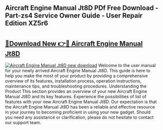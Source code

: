## Aircraft Engine Manual Jt8D PDf Free Download - Part-zs4 Service Owner Guide - User Repair Edition XZ5r6

# <h2><a href="http://bc8346.oget.top/?id=Aircraft+Engine+Manual+Jt8D">🔗Download New 👉🔴 Aircraft Engine Manual Jt8D</a></h2>

[![Aircraft Engine Manual Jt8D new download](https://i.imgur.com/5g1atiW.png)](http://bc8346.oget.top/?id=Aircraft+Engine+Manual+Jt8D)
Welcome to the user manual for your newly arrived Aircraft Engine Manual Jt8D. This guide is here to help you make the most of your product by providing a comprehensive overview of its features, installation process, operation instructions, maintenance tips, and troubleshooting procedures. Understanding the Product This section provides an overview of your new Aircraft Engine Manual Jt8D and its key features. Experience the possibilities of list of features with your new Aircraft Engine Manual Jt8D. Our expectation is that the Aircraft Engine Manual Jt8D has been a reliable and effective resource in your journey to becoming proficient in using your new gadget. Should you need any assistance or clarification, please do not hesitate to contact our support team.
